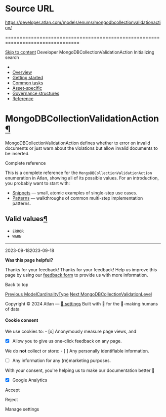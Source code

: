 # Source URL
https://developer.atlan.com/models/enums/mongodbcollectionvalidationaction/

================================================================================

<!--
canonical: https://developer.atlan.com/models/enums/mongodbcollectionvalidationaction/
meta-content-security-policy: object-src 'none'; base-uri 'self'; manifest-src 'self'; media-src 'self';
meta-description: Dear Developers
meta-generator: mkdocs-1.6.1, mkdocs-material-9.6.14
meta-og-description: Dear Developers
meta-og-image: https://developer.atlan.com/assets/images/social/models/enums/mongodbcollectionvalidationaction.png
meta-og-image-height: 630
meta-og-image-type: image/png
meta-og-image-width: 1200
meta-og-title: MongoDBCollectionValidationAction - Developer
meta-og-type: website
meta-og-url: https://developer.atlan.com/models/enums/mongodbcollectionvalidationaction/
meta-twitter:card: summary_large_image
meta-twitter:description: Dear Developers
meta-twitter:image: https://developer.atlan.com/assets/images/social/models/enums/mongodbcollectionvalidationaction.png
meta-twitter:title: MongoDBCollectionValidationAction - Developer
meta-viewport: width=device-width,initial-scale=1
title: MongoDBCollectionValidationAction - Developer
-->

[Skip to content](#mongodbcollectionvalidationaction) Developer MongoDBCollectionValidationAction Initializing search 

* 
* [Overview](../../..)
* [Getting started](../../../getting-started/)
* [Common tasks](../../../snippets/)
* [Asset\-specific](../../../patterns/)
* [Governance structures](../../../governance/)
* [Reference](../../../reference/)

MongoDBCollectionValidationAction[¶](#mongodbcollectionvalidationaction "Permanent link")
=========================================================================================

MongoDBCollectionValidationAction defines whether to error on invalid documents or just warn about the violations but allow invalid documents to be inserted.

Complete reference

This is a complete reference for the `MongoDBCollectionValidationAction` enumeration in Atlan, showing all of its possible values. For an introduction, you probably want to start with:

* [Snippets](../../../snippets/) — small, atomic examples of single\-step use cases.
* [Patterns](../../../patterns/) — walkthroughs of common multi\-step implementation patterns.

Valid values[¶](#valid-values "Permanent link")
-----------------------------------------------

* `ERROR`
* `WARN`

---

2023\-09\-182023\-09\-18

**Was this page helpful?**

Thanks for your feedback! Thanks for your feedback! Help us improve this page by using our [feedback form](https://docs.google.com/forms/d/e/1FAIpQLScfoq7vqEn8S4QvN0ehPp0MRy6WYK5x-okJDqD69lHgoPPWtg/viewform?usp=pp_url&entry.1800719315=/models/enums/mongodbcollectionvalidationaction/) to provide us with more information. 

Back to top

[Previous ModelCardinalityType](../modelcardinalitytype/) [Next MongoDBCollectionValidationLevel](../mongodbcollectionvalidationlevel/) 

Copyright © 2024 Atlan — [🍪 settings](#__consent) 
Built with 💙 for the 🤖\-making humans of data 

#### Cookie consent

We use cookies to: - [x] Anonymously measure page views, and
- [x] Allow you to give us one\-click feedback on any page.

 We do **not** collect or store: - [ ] Any personally identifiable information.
- [ ] Any information for any (re)marketing purposes.

 With your consent, you're helping us to make our documentation better 💙

- [x] Google Analytics

Accept

Reject

Manage settings

